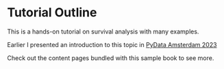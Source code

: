 #  Tutorial Outline 

This is a hands-on tutorial on survival analysis with many examples. 

Earlier I presented an introduction to this topic in [PyData Amsterdam 2023](https://www.youtube.com/watch?v=I33h5-GmHSM)



Check out the content pages bundled with this sample book to see more.

```{tableofcontents}
```
